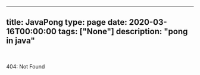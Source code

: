 
---
title: JavaPong
type: page
date: 2020-03-16T00:00:00
tags: ["None"]
description: "pong in java"
---


<br>

404: Not Found